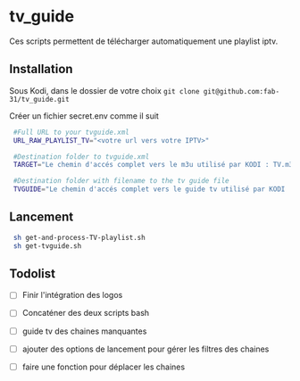 # tv_guide
Ces scripts permettent de télécharger automatiquement une playlist iptv.

## Installation
Sous Kodi, dans le dossier de votre choix
 ` git clone git@github.com:fab-31/tv_guide.git `
  
Créer un fichier secret.env comme il suit
```bash
 #Full URL to your tvguide.xml
 URL_RAW_PLAYLIST_TV="<votre url vers votre IPTV>"

 #Destination folder to tvguide.xml
 TARGET="Le chemin d'accés complet vers le m3u utilisé par KODI : TV.m3u"

 #Destination folder with filename to the tv guide file
 TVGUIDE="Le chemin d'accés complet vers le guide tv utilisé par KODI : tvguide.xml"    
```

## Lancement
```bash
 sh get-and-process-TV-playlist.sh
 sh get-tvguide.sh
```

## Todolist
- [ ] Finir l'intégration des logos
- [ ] Concaténer des deux scripts bash
- [ ] guide tv des chaines manquantes
- [ ] ajouter des options de lancement pour gérer les filtres des chaines
- [ ] faire une fonction pour déplacer les chaines


